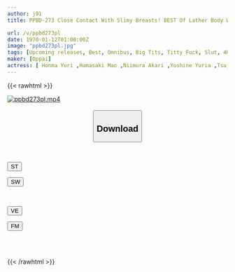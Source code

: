 ```yaml
---
author: j91
title: PPBD-273 Close Contact With Slimy Breasts! BEST Of Lather Body Wash Titty Fuck That Makes You Wet And Slutty!

url: /v/ppbd273pl
date: 1970-01-12T01:00:00Z
image: "ppbd273pl.jpg"
tags: [Upcoming releases, Best, Omnibus, Big Tits, Titty Fuck, Slut, 4HR+, Lotion, Soapland	]
maker: [Oppai]
actress: [ Honma Yuri ,Hamasaki Mao ,Niimura Akari ,Yoshine Yuria ,Tsujii Honoka ,Tsukino Kasumi, Seina Arisa, Kisaki Alice, Mizuhara Misono, Nosaki Mio ]
---
```



{{< rawhtml >}}

<div class="video" data-videoid="pending_link.html">
    <a href="javascript:;">
        <img src="/v/ppbd273pl/ppbd273pl.jpg" width="WIDTH" height="HEIGHT" alt="ppbd273pl.mp4" loading="lazy">
    </a>
</div>

<script type="text/javascript" src="https://j91.asia/asset/on-demand-pend.js"></script>

<br>
  <link rel="stylesheet" href="https://j91.asia/asset/bs5.css">
  
  <center>
  <button class="btn btn-primary" type="button" data-bs-toggle="collapse" data-bs-target=".multi-collapse" aria-expanded="false" aria-controls="multiCollapseExample1 multiCollapseExample2"><h2>Download</h2></button></center>
</p>
<div class="row">
  <div class="col">
    <div class="collapse multi-collapse" id="multiCollapseExample1">
      <div class="card card-body">
	      	      <br>
<div class="buttons">  
<p><a href="https://j91.asia/pending_link.html" target="_blank"><button class="btn-hover color-3"><i class="fa fa-download"></i> ST</button></a></p>
<p><a href="https://j91.asia/pending_link.html" target="_blank"><button class="btn-hover color-2"><i class="fa fa-download"></i> SW</button></a></p></div>
    </div>
  </div>
</div>
  <div class="col">
    <div class="collapse multi-collapse" id="multiCollapseExample2">
      <div class="card card-body">
	      <br>
<div class="buttons">
<p><a href="https://j91.asia/pending_link.html" target="_blank"><button class="btn-hover color-9"><i class="fa fa-download"></i> VE</button></a></p>
<p><a href="https://j91.asia/pending_link.html" target="_blank"><button class="btn-hover color-8"><i class="fa fa-download"></i> FM</button></a></p></div>
<br><br>
      </div>
    </div>
  </div>
</div>

{{< /rawhtml >}}